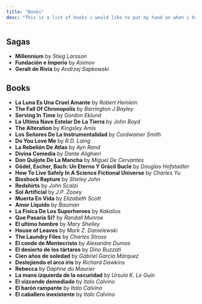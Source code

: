 ```yaml
---
title: "Books"
desc: "This is a list of books i would like to put my hand on when i have the time"
---
```

## Sagas
* **Millennium** by *Stieg Larsson*
* **Fundación e Imperio** by *Asimov*
* **Geralt de Rivia** by *Andrzej Sapkowski*

## Books
* **La Luna Es Una Cruel Amante** by *Robert Heinlein*
* **The Fall Of Chronopolis** by *Barrington J Bayley*
* **Serving In Time** by *Gordon Eklund*
* **La Ultima Nave Estelar De La Tierra** by *John Boyd*
* **The Alteration** by *Kingsley Amis*
* **Los Señores De La Instrumentalidad** by *Cordwainer Smith*
* **Do You Love Me** by *R.D. Laing*
* **La Rebelión De Atlas** by *Ayn Rand*
* **Divina Comedia** by *Dante Alighieri*
* **Don Quijote De La Mancha** by *Miguel De Cervantes*
* **Gödel, Escher, Bach: Un Eterno Y Grácil Bucle** by *Douglas Hofstadter*
* **How To Live Safely In A Science Fictional Universe** by *Charles Yu*
* **Bioshock Rapture** by *Shirley John*
* **Redshirts** by *John Scalzi*
* **Sol Artificial** by *J.P. Zooey*
* **Muerta En Vida** by *Elizabeth Scott*
* **Amor Liquido** by *Bauman*
* **La Física De Los Superheroes** by *Kakalios*
* **Que Pasaría Si?** by *Randall Munroe*
* **El ultimo hombre** by *Mary Shelley*
* **House of Leaves** by *Mark Z. Danielewski*
* **The Laundry Files** by *Charles Stross*
* **El conde de Montecristo** by *Alexandre Dumas*
* **El desierto de los tártaros** by *Dino Buzzati*
* **Cien años de soledad** by *Gabriel García Márquez*
* **Destejiendo el arco iris** by *Richard Dawkins*
* **Rebecca** by *Daphne du Maurier*
* **La mano izquierda de la oscuridad** by *Ursula K. Le Guin*
* **El vizconde demediado** by *Italo Calvino*
* **El barón rampante** by *Italo Calvino*
* **El caballero inexistente** by *Italo Calvino*

